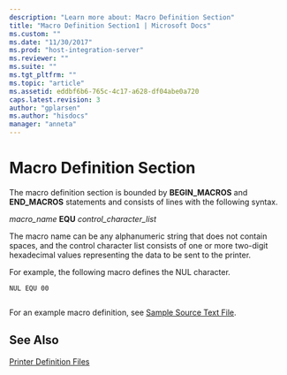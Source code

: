 ```yaml
---
description: "Learn more about: Macro Definition Section"
title: "Macro Definition Section1 | Microsoft Docs"
ms.custom: ""
ms.date: "11/30/2017"
ms.prod: "host-integration-server"
ms.reviewer: ""
ms.suite: ""
ms.tgt_pltfrm: ""
ms.topic: "article"
ms.assetid: eddbf6b6-765c-4c17-a628-df04abe0a720
caps.latest.revision: 3
author: "gplarsen"
ms.author: "hisdocs"
manager: "anneta"
---
```

# Macro Definition Section
The macro definition section is bounded by **BEGIN_MACROS** and **END_MACROS** statements and consists of lines with the following syntax.  
  
 *macro_name* **EQU** *control_character_list*  
  
 The macro name can be any alphanumeric string that does not contain spaces, and the control character list consists of one or more two-digit hexadecimal values representing the data to be sent to the printer.  
  
 For example, the following macro defines the NUL character.  
  
```  
NUL EQU 00  
  
```  
  
 For an example macro definition, see [Sample Source Text File](../core/sample-source-text-file2.md).  
  
## See Also  
 [Printer Definition Files](../core/printer-definition-files2.md)
